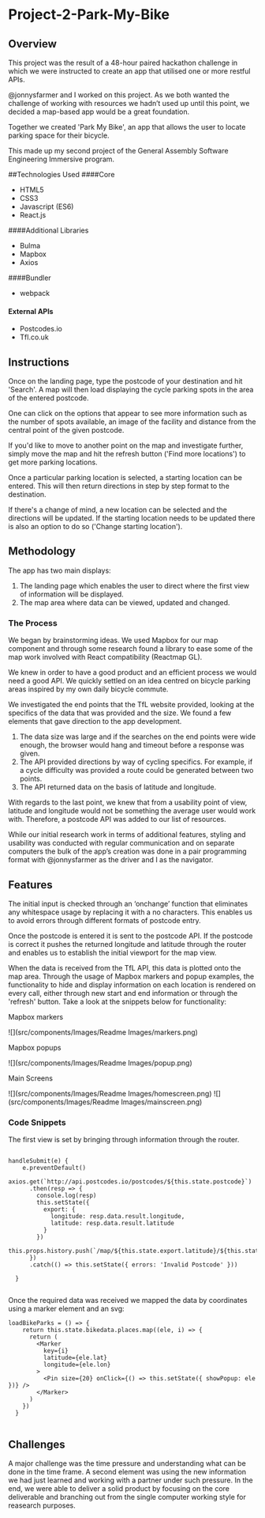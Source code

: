 # Project-2-Park-My-Bike

## Overview

This project was the result of a 48-hour paired hackathon challenge in which we were instructed to create an app that utilised one or more restful APIs.

@jonnysfarmer and I worked on this project. As we both wanted the challenge of working with resources we hadn’t used up until this point, we decided a map-based app would be a great foundation. 

Together we created 'Park My Bike', an app that allows the user to locate parking space for their bicycle.

This made up my second project of the General Assembly Software Engineering Immersive program.

##Technologies Used
####Core

* HTML5
* CSS3
* Javascript (ES6)
* React.js

####Additional Libraries

* Bulma
* Mapbox
* Axios

####Bundler

*  webpack

#### External APIs

* Postcodes.io
* Tfl.co.uk

## Instructions

Once on the landing page, type the postcode of your destination and hit 'Search'. A map will then load displaying the cycle parking spots in the area of the entered postcode.

One can click on the options that appear to see more information such as the number of spots available, an image of the facility and distance from the central point of the given postcode.

If you'd like to move to another point on the map and investigate further, simply move the map and hit the refresh button ('Find more locations') to get more parking locations.

Once a particular parking location is selected, a starting location can be entered. This will then return directions in step by step format to the destination.

If there's a change of mind, a new location can be selected and the directions will be updated. If the  starting location needs to be updated there is also an option to do so ('Change starting location').

## Methodology

The app has two main displays:

1.	The landing page which enables the user to direct where the first view of information will be displayed.
2.	The map area where data can be viewed, updated and changed.

### The Process

We began by brainstorming ideas. We used Mapbox for our map component and through some research found a library  to ease some of the map work involved with React compatibility (Reactmap GL). 

We knew in order to have a good product and an efficient process we would need a good API. We quickly settled on an idea centred on bicycle parking areas inspired by my own daily bicycle commute.

We investigated the end points that the TfL website provided, looking at the specifics of the data that was provided and the size. We found a few elements that gave direction to the app development.

1.	The data size was large and if the searches on the end points were wide enough, the browser would hang and timeout before a response was given.
2.	The API provided directions by way of cycling specifics. For example, if a cycle difficulty was provided a route could be generated between two points.
3.	The API returned data on the basis of latitude and longitude.

With regards to the last point, we knew that from a usability point of view, latitude and longitude would not be something the average user would work with. Therefore, a postcode API was added to our list of resources.

While our initial research work in terms of additional features, styling and usability was conducted with regular communication and on separate computers the bulk of the app’s creation was done in a pair programming format with @jonnysfarmer as the driver and I as the navigator.

## Features

The initial input is checked through an ‘onchange’ function that eliminates any whitespace usage by replacing it with a no characters. This enables us to avoid errors through different formats of postcode entry.

Once the postcode is entered it is sent to the postcode API. If the postcode is correct it pushes the returned longitude and latitude through the router and enables us to establish the initial viewport for the map view.

When the data is received from the TfL API, this data is plotted onto the map area. Through the usage of Mapbox markers and popup examples, the functionality to hide and display information on each location is rendered on every call, either through new start and end information or through the 'refresh' button. Take a look at the snippets below for functionality:

Mapbox markers

![](src/components/Images/Readme Images/markers.png)

Mapbox popups

![](src/components/Images/Readme Images/popup.png)

Main Screens

![](src/components/Images/Readme Images/homescreen.png)	![](src/components/Images/Readme Images/mainscreen.png)


### Code Snippets

The first view is set by bringing through information  through the router.

```

handleSubmit(e) {
    e.preventDefault()
    axios.get(`http://api.postcodes.io/postcodes/${this.state.postcode}`)
      .then(resp => {
        console.log(resp)
        this.setState({
          export: {
            longitude: resp.data.result.longitude,
            latitude: resp.data.result.latitude
          }
        })
        this.props.history.push(`/map/${this.state.export.latitude}/${this.state.export.longitude}`)
      })
      .catch(() => this.setState({ errors: 'Invalid Postcode' }))

  }


```

Once the required data was received we mapped the data by coordinates using a marker element and an svg:

```
loadBikeParks = () => {
    return this.state.bikedata.places.map((ele, i) => {
      return (
        <Marker
          key={i}
          latitude={ele.lat}
          longitude={ele.lon}
        >
          <Pin size={20} onClick={() => this.setState({ showPopup: ele })} />
        </Marker>
      )
    })
  }
  
```


## Challenges

A major challenge was the time pressure and understanding what can be done in the time frame. A second element was using the new information we had just learned and working with a partner under such pressure. In the end, we were able to deliver a solid product by focusing on the core deliverable and branching out from the single computer working style for reasearch purposes.




